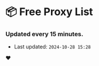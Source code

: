 # :package: Free Proxy List
### Updated every 15 minutes.

- Last updated: `2024-10-28 15:28`

:heart:
